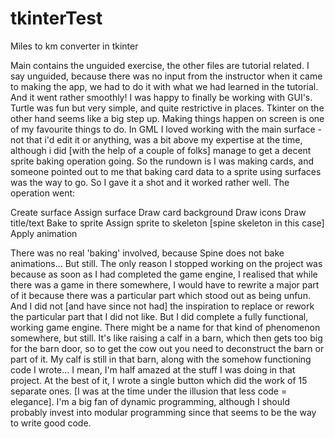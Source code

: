 # tkinterTest
Miles to km converter in tkinter

Main contains the unguided exercise, the other files are tutorial related. I say unguided, because there was no input from the instructor when it came to making
the app, we had to do it with what we had learned in the tutorial. And it went rather smoothly! I was happy to finally be working with GUI's. Turtle was fun but
very simple, and quite restrictive in places. Tkinter on the other hand seems like a big step up. Making things happen on screen is one of my favourite things
to do. In GML I loved working with the main surface - not that i'd edit it or anything, was a bit above my expertise at the time, although i did [with the help
of a couple of folks] manage to get a decent sprite baking operation going. So the rundown is I was making cards, and someone pointed out to me that baking card
data to a sprite using surfaces was the way to go. So I gave it a shot and it worked rather well. The operation went:

Create surface
Assign surface
Draw card background
Draw icons
Draw title/text
Bake to sprite
Assign sprite to skeleton [spine skeleton in this case]
Apply animation

There was no real 'baking' involved, because Spine does not bake animations... But still. The only reason I stopped working on the project was because as soon as I had
completed the game engine, I realised that while there was a game in there somewhere, I would have to rewrite a major part of it because there was a particular
part which stood out as being unfun. And I did not [and have since not had] the inspiration to replace or rework the particular part that I did not like. But I did complete a
fully functional, working game engine. There might be a name for that kind of phenomenon somewhere, but still. It's like raising a calf in a barn, which then gets too big for
the barn door, so to get the cow out you need to deconstruct the barn or part of it. My calf is still in that barn, along with the somehow functioning code I wrote... I mean,
I'm half amazed at the stuff I was doing in that project. At the best of it, I wrote a single button which did the work of 15 separate ones. [I was at the time under the illusion 
that less code = elegance]. I'm a big fan of dynamic programming, although I should probably invest into modular programming since that seems to be the way to write good code. 
